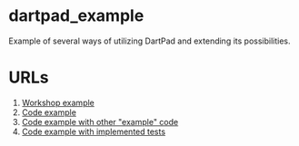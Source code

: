 # dartpad_example

Example of several ways of utilizing DartPad and extending its possibilities.

# URLs

1. [Workshop example](https://dartpad.dev/workshops.html?theme=dark&gh_owner=samir-a-ts&gh_repo=dartpad_example&gh_ref=main&gh_path=workshop)
2. [Code example](https://dartpad.dev/embed-dart.html?theme=dark&gh_owner=samir-a-ts&gh_repo=dartpad_example&gh_ref=main&gh_path=code)
3. [Code example with other "example" code](https://dartpad.dev/embed-dart.html?theme=dark&gh_owner=samir-a-ts&gh_repo=dartpad_example&gh_ref=main&gh_path=code_problem)
4. [Code example with implemented tests](https://dartpad.dev/embed-dart.html?theme=dark&gh_owner=samir-a-ts&gh_repo=dartpad_example&gh_ref=main&gh_path=test)